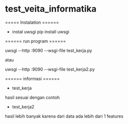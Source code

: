 # test_veita_informatika


===== Instalation ======

+ instal uwsgi
pip install uwsgi

====== run program ======


uwsgi --http :9090 --wsgi-file test_kerja.py
 
 atau 

 uwsgi --http :9090 --wsgi-file test_kerja2.py


 ====== informasi ======

 + test_kerja

 hasil sesuai dengan contoh

 + test_kerja2

 hasil lebih banyak karena dari data ada lebih dari 1 features
